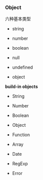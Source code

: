### Object

六种基本类型

- string

- number

- boolean

- null

- undefined

- object

**build-in objects**

- String

- Number

- Boolean

- Object

- Function

- Array

- Date

- RegExp

- Error
